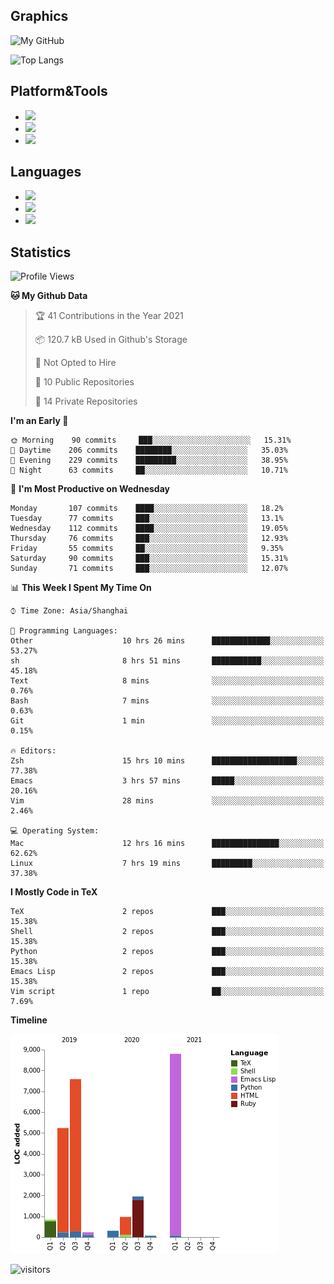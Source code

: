 ## Graphics

![My GitHub](https://github-readme-stats.vercel.app/api?username=SteamedFish&count_private=true&show_icons=true&theme=buefy&include_all_commits=false)

![Top Langs](https://github-readme-stats.vercel.app/api/top-langs/?username=SteamedFish&theme=buefy&hide=ruby&count_private=true&show_icons=true&layout=compact)

## Platform&Tools

* [![](https://img.shields.io/badge/ArchLinux--purple?style=flat-square&logo=ArchLinux)](https://www.archlinux.org/)
* [![](https://img.shields.io/badge/Gentoo-testing-purple?style=flat-square&logo=Gentoo)](https://www.gentoo.org/)
* [![](https://img.shields.io/badge/Doom%20Emacs-28-blue?style=flat-square&logo=Gnu%20emacs&logoColor=white)](https://www.gnu.org/software/emacs/)

## Languages

* [![](https://img.shields.io/badge/-Python-3776AB?style=flat-square&logo=python&logoColor=white)](https://www.python.org/)
* [![](https://img.shields.io/badge/-Bash-00ADD8?style=flat-square&logo=Gnu-bash&logoColor=white)](https://www.gnu.org/software/bash/)
* [![](https://img.shields.io/badge/-Go-00ADD8?style=flat-square&logo=go&logoColor=white)](https://golang.org/)

## Statistics

<!--START_SECTION:waka-->
![Profile Views](http://img.shields.io/badge/Profile%20Views-4-blue)

**🐱 My Github Data** 

> 🏆 41 Contributions in the Year 2021
 > 
> 📦 120.7 kB Used in Github's Storage 
 > 
> 🚫 Not Opted to Hire
 > 
> 📜 10 Public Repositories 
 > 
> 🔑 14 Private Repositories  
 > 
**I'm an Early 🐤** 

```text
🌞 Morning    90 commits     ███░░░░░░░░░░░░░░░░░░░░░░   15.31% 
🌆 Daytime    206 commits    ████████░░░░░░░░░░░░░░░░░   35.03% 
🌃 Evening    229 commits    █████████░░░░░░░░░░░░░░░░   38.95% 
🌙 Night      63 commits     ██░░░░░░░░░░░░░░░░░░░░░░░   10.71%

```
📅 **I'm Most Productive on Wednesday** 

```text
Monday       107 commits    ████░░░░░░░░░░░░░░░░░░░░░   18.2% 
Tuesday      77 commits     ███░░░░░░░░░░░░░░░░░░░░░░   13.1% 
Wednesday    112 commits    ████░░░░░░░░░░░░░░░░░░░░░   19.05% 
Thursday     76 commits     ███░░░░░░░░░░░░░░░░░░░░░░   12.93% 
Friday       55 commits     ██░░░░░░░░░░░░░░░░░░░░░░░   9.35% 
Saturday     90 commits     ███░░░░░░░░░░░░░░░░░░░░░░   15.31% 
Sunday       71 commits     ███░░░░░░░░░░░░░░░░░░░░░░   12.07%

```


📊 **This Week I Spent My Time On** 

```text
⌚︎ Time Zone: Asia/Shanghai

💬 Programming Languages: 
Other                    10 hrs 26 mins      █████████████░░░░░░░░░░░░   53.27% 
sh                       8 hrs 51 mins       ███████████░░░░░░░░░░░░░░   45.18% 
Text                     8 mins              ░░░░░░░░░░░░░░░░░░░░░░░░░   0.76% 
Bash                     7 mins              ░░░░░░░░░░░░░░░░░░░░░░░░░   0.63% 
Git                      1 min               ░░░░░░░░░░░░░░░░░░░░░░░░░   0.15%

🔥 Editors: 
Zsh                      15 hrs 10 mins      ███████████████████░░░░░░   77.38% 
Emacs                    3 hrs 57 mins       █████░░░░░░░░░░░░░░░░░░░░   20.16% 
Vim                      28 mins             ░░░░░░░░░░░░░░░░░░░░░░░░░   2.46%

💻 Operating System: 
Mac                      12 hrs 16 mins      ███████████████░░░░░░░░░░   62.62% 
Linux                    7 hrs 19 mins       █████████░░░░░░░░░░░░░░░░   37.38%

```

**I Mostly Code in TeX** 

```text
TeX                      2 repos             ███░░░░░░░░░░░░░░░░░░░░░░   15.38% 
Shell                    2 repos             ███░░░░░░░░░░░░░░░░░░░░░░   15.38% 
Python                   2 repos             ███░░░░░░░░░░░░░░░░░░░░░░   15.38% 
Emacs Lisp               2 repos             ███░░░░░░░░░░░░░░░░░░░░░░   15.38% 
Vim script               1 repo              ██░░░░░░░░░░░░░░░░░░░░░░░   7.69%

```


**Timeline**

![Chart not found](https://raw.githubusercontent.com/SteamedFish/SteamedFish/master/charts/bar_graph.png) 


<!--END_SECTION:waka-->

![visitors](https://visitor-badge.laobi.icu/badge?page_id=SteamedFish.SteamedFish)

